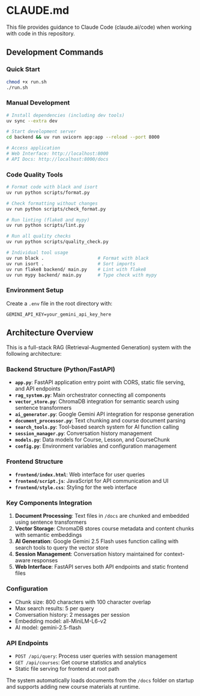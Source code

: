 # CLAUDE.md

This file provides guidance to Claude Code (claude.ai/code) when working with code in this repository.

## Development Commands

### Quick Start
```bash
chmod +x run.sh
./run.sh
```

### Manual Development
```bash
# Install dependencies (including dev tools)
uv sync --extra dev

# Start development server
cd backend && uv run uvicorn app:app --reload --port 8000

# Access application
# Web Interface: http://localhost:8000
# API Docs: http://localhost:8000/docs
```

### Code Quality Tools

```bash
# Format code with black and isort
uv run python scripts/format.py

# Check formatting without changes
uv run python scripts/check_format.py

# Run linting (flake8 and mypy)
uv run python scripts/lint.py

# Run all quality checks
uv run python scripts/quality_check.py

# Individual tool usage
uv run black .                    # Format with black
uv run isort .                    # Sort imports
uv run flake8 backend/ main.py    # Lint with flake8
uv run mypy backend/ main.py      # Type check with mypy
```

### Environment Setup
Create a `.env` file in the root directory with:
```
GEMINI_API_KEY=your_gemini_api_key_here
```

## Architecture Overview

This is a full-stack RAG (Retrieval-Augmented Generation) system with the following architecture:

### Backend Structure (Python/FastAPI)
- **`app.py`**: FastAPI application entry point with CORS, static file serving, and API endpoints
- **`rag_system.py`**: Main orchestrator connecting all components
- **`vector_store.py`**: ChromaDB integration for semantic search using sentence transformers
- **`ai_generator.py`**: Google Gemini API integration for response generation
- **`document_processor.py`**: Text chunking and course document parsing
- **`search_tools.py`**: Tool-based search system for AI function calling
- **`session_manager.py`**: Conversation history management
- **`models.py`**: Data models for Course, Lesson, and CourseChunk
- **`config.py`**: Environment variables and configuration management

### Frontend Structure
- **`frontend/index.html`**: Web interface for user queries
- **`frontend/script.js`**: JavaScript for API communication and UI
- **`frontend/style.css`**: Styling for the web interface

### Key Components Integration
1. **Document Processing**: Text files in `/docs` are chunked and embedded using sentence transformers
2. **Vector Storage**: ChromaDB stores course metadata and content chunks with semantic embeddings  
3. **AI Generation**: Google Gemini 2.5 Flash uses function calling with search tools to query the vector store
4. **Session Management**: Conversation history maintained for context-aware responses
5. **Web Interface**: FastAPI serves both API endpoints and static frontend files

### Configuration
- Chunk size: 800 characters with 100 character overlap
- Max search results: 5 per query
- Conversation history: 2 messages per session
- Embedding model: all-MiniLM-L6-v2
- AI model: gemini-2.5-flash

### API Endpoints
- `POST /api/query`: Process user queries with session management
- `GET /api/courses`: Get course statistics and analytics
- Static file serving for frontend at root path

The system automatically loads documents from the `/docs` folder on startup and supports adding new course materials at runtime.